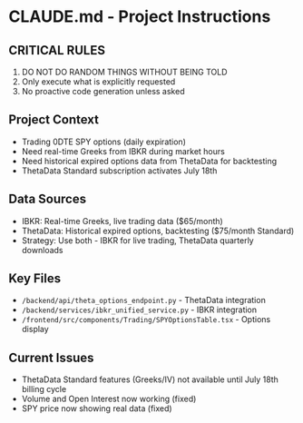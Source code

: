 # CLAUDE.md - Project Instructions

## CRITICAL RULES
1. DO NOT DO RANDOM THINGS WITHOUT BEING TOLD
2. Only execute what is explicitly requested
3. No proactive code generation unless asked

## Project Context
- Trading 0DTE SPY options (daily expiration)
- Need real-time Greeks from IBKR during market hours
- Need historical expired options data from ThetaData for backtesting
- ThetaData Standard subscription activates July 18th

## Data Sources
- IBKR: Real-time Greeks, live trading data ($65/month)
- ThetaData: Historical expired options, backtesting ($75/month Standard)
- Strategy: Use both - IBKR for live trading, ThetaData quarterly downloads

## Key Files
- `/backend/api/theta_options_endpoint.py` - ThetaData integration
- `/backend/services/ibkr_unified_service.py` - IBKR integration
- `/frontend/src/components/Trading/SPYOptionsTable.tsx` - Options display

## Current Issues
- ThetaData Standard features (Greeks/IV) not available until July 18th billing cycle
- Volume and Open Interest now working (fixed)
- SPY price now showing real data (fixed)